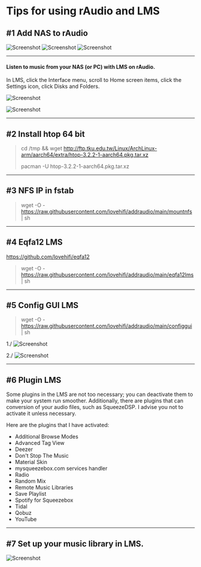 # Tips for using rAudio and LMS
## #1 Add NAS to rAudio
![Screenshot](001.jpg)
![Screenshot](002a.jpg)
![Screenshot](003.jpg)
>
--------
>
#### Listen to music from your NAS (or PC) with LMS on rAudio.
>
In LMS, click the Interface menu, scroll to Home screen items, click the Settings icon, click Disks and Folders.
>
![Screenshot](004.jpg)
>

![Screenshot](005.jpg)
>
-------
>
## #2 Install htop 64 bit
>
> cd /tmp && wget http://ftp.tku.edu.tw/Linux/ArchLinux-arm/aarch64/extra/htop-3.2.2-1-aarch64.pkg.tar.xz
>
> pacman -U htop-3.2.2-1-aarch64.pkg.tar.xz
>
-----------------
## #3 NFS IP in fstab
>
> wget -O - https://raw.githubusercontent.com/lovehifi/addraudio/main/mountnfs | sh
>
-----------------
## #4 Eqfa12 LMS 
https://github.com/lovehifi/eqfa12
>
> wget -O - https://raw.githubusercontent.com/lovehifi/addraudio/main/eqfa12lms | sh
>
-----------------
## #5 Config GUI LMS

> wget -O - https://raw.githubusercontent.com/lovehifi/addraudio/main/configgui | sh
>
1./ ![Screenshot](choose-i2s.png)
>
2./ ![Screenshot](config_gui.png)

>
-----------------
## #6 Plugin LMS
Some plugins in the LMS are not too necessary; you can deactivate them to make your system run smoother. Additionally, there are plugins that can conversion of your audio files, such as SqueezeDSP. I advise you not to activate it unless necessary.

Here are the plugins that I have activated:

- Additional Browse Modes
- Advanced Tag View
- Deezer
- Don't Stop The Music
- Material Skin
- mysqueezebox.com services handler
- Radio
- Random Mix
- Remote Music Libraries
-	Save Playlist
- Spotify for Squeezebox
- Tidal
- Qobuz
- YouTube
---------------------
## #7 Set up your music library in LMS.
![Screenshot](add-music.png)
